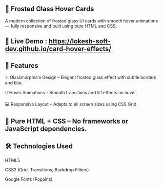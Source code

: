 ## 🧊 Frosted Glass Hover Cards

A modern collection of frosted glass UI cards with smooth hover animations — fully responsive and built using pure HTML and CSS.

🔗 Live Demo : https://lokesh-soft-dev.github.io/card-hover-effects/
---

## 🚀 Features
✨ Glassmorphism Design – Elegant frosted glass effect with subtle borders and blur.

🖱️ Hover Animations – Smooth transitions and lift effects on hover.

💻 Responsive Layout – Adapts to all screen sizes using CSS Grid.

🧩 Pure HTML + CSS – No frameworks or JavaScript dependencies.
---
## 🛠️ Technologies Used
HTML5

CSS3 (Grid, Transitions, Backdrop Filters)

Google Fonts (Poppins)
